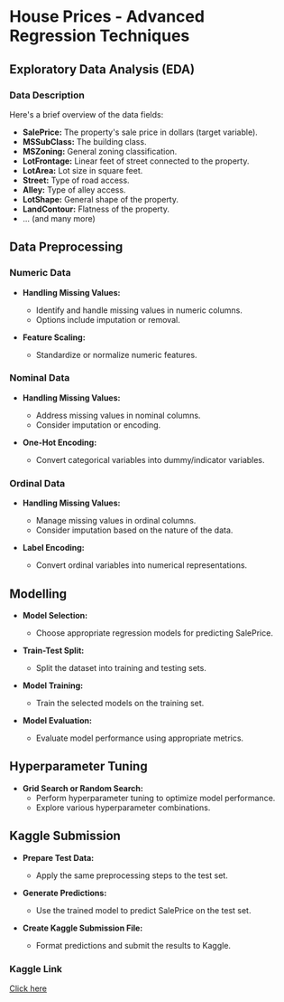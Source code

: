 # House Prices - Advanced Regression Techniques

## Exploratory Data Analysis (EDA)

### Data Description

Here's a brief overview of the data fields:

- **SalePrice:** The property's sale price in dollars (target variable).
- **MSSubClass:** The building class.
- **MSZoning:** General zoning classification.
- **LotFrontage:** Linear feet of street connected to the property.
- **LotArea:** Lot size in square feet.
- **Street:** Type of road access.
- **Alley:** Type of alley access.
- **LotShape:** General shape of the property.
- **LandContour:** Flatness of the property.
- ... (and many more)

## Data Preprocessing

### Numeric Data
- **Handling Missing Values:**
  - Identify and handle missing values in numeric columns.
  - Options include imputation or removal.

- **Feature Scaling:**
  - Standardize or normalize numeric features.

### Nominal Data
- **Handling Missing Values:**
  - Address missing values in nominal columns.
  - Consider imputation or encoding.

- **One-Hot Encoding:**
  - Convert categorical variables into dummy/indicator variables.

### Ordinal Data
- **Handling Missing Values:**
  - Manage missing values in ordinal columns.
  - Consider imputation based on the nature of the data.

- **Label Encoding:**
  - Convert ordinal variables into numerical representations.

## Modelling

- **Model Selection:**
  - Choose appropriate regression models for predicting SalePrice.

- **Train-Test Split:**
  - Split the dataset into training and testing sets.

- **Model Training:**
  - Train the selected models on the training set.

- **Model Evaluation:**
  - Evaluate model performance using appropriate metrics.

## Hyperparameter Tuning

- **Grid Search or Random Search:**
  - Perform hyperparameter tuning to optimize model performance.
  - Explore various hyperparameter combinations.

## Kaggle Submission

- **Prepare Test Data:**
  - Apply the same preprocessing steps to the test set.

- **Generate Predictions:**
  - Use the trained model to predict SalePrice on the test set.

- **Create Kaggle Submission File:**
  - Format predictions and submit the results to Kaggle.

### Kaggle Link

[Click here](https://www.kaggle.com/code/himanshu604/house-price-predict-2)

